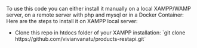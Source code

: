 To use this code you can either install it manually on a local XAMPP/WAMP server, on a remote server with php and mysql or in a Docker Container:
Here are the steps to install it on XAMPP local server:
<ul>
<li>Clone this repo in htdocs folder of your XAMPP installation: `git clone https://github.com/vivianvanatu/products-restapi.git`</li>
</ul>
